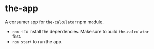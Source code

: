 # the-app

A consumer app for `the-calculator` npm module.

* `npm i` to install the dependencies. Make sure to build `the-calculator` first.
* `npm start` to run the app.
